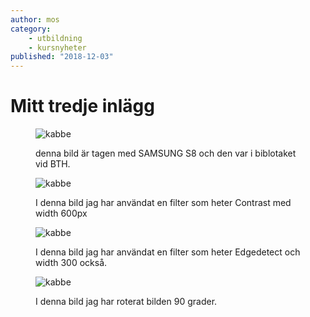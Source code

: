 ```yaml
---
author: mos
category:
    - utbildning
    - kursnyheter
published: "2018-12-03"
---
```

Mitt tredje inlägg
==================================

<figure class="figure">
    <img src="image/blogg9.jpeg" alt="kabbe" caption="blogg1">
    <figcaption>
        <p>denna bild  är tagen med SAMSUNG S8 och den var i biblotaket vid BTH.</p>
    </figcaption>
</figure>




<!--more-->


<figure class="figure right w50 ">
    <img  src="image/blogg9.jpeg?h=600&f=contrast,20" alt="kabbe" caption="blogg2">
    <figcaption>
        <p>I denna bild jag har användat en filter som heter Contrast med width 600px</p>
    </figcaption>
</figure>




<figure class="figure center">
        <img src="image/blogg9.jpeg?w=300&f=edgedetect" alt="kabbe" caption="blogg3">
    <figcaption>
        <p>I denna bild jag har användat en filter som heter Edgedetect och width 300 också.
</p>
    </figcaption>
</figure>


<figure class="figure left w25">
        <img src="image/blogg9.jpeg?w=200&r=90" alt="kabbe" caption="blogg4">
    <figcaption>
        <p>I denna bild jag har roterat bilden 90 grader.
</p>
    </figcaption>
</figure>
